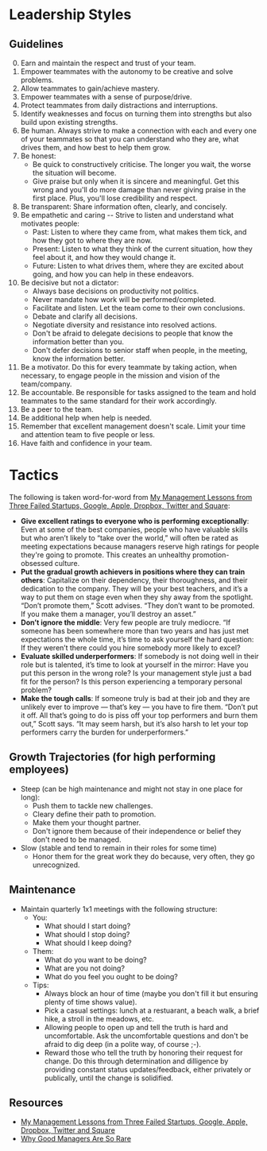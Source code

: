 # Leadership Styles

## Guidelines

0. Earn and maintain the respect and trust of your team.
0. Empower teammates with the autonomy to be creative and solve problems.
0. Allow teammates to gain/achieve mastery.
0. Empower teammates with a sense of purpose/drive.
0. Protect teammates from daily distractions and interruptions.
0. Identify weaknesses and focus on turning them into strengths but also build upon existing strengths.
0. Be human. Always strive to make a connection with each and every one of your teammates so that you can understand
   who they are, what drives them, and how best to help them grow.
0. Be honest:
    * Be quick to constructively criticise. The longer you wait, the worse the situation will become.
    * Give praise but only when it is sincere and meaningful. Get this wrong and you'll do more damage than never
      giving praise in the first place. Plus, you'll lose credibility and respect.
0. Be transparent: Share information often, clearly, and concisely.
0. Be empathetic and caring -- Strive to listen and understand what motivates people:
    * Past: Listen to where they came from, what makes them tick, and how they got to where they are now.
    * Present: Listen to what they think of the current situation, how they feel about it, and how they would change it.
    * Future: Listen to what drives them, where they are excited about going, and how you can help in these endeavors.
0. Be decisive but not a dictator:
    * Always base decisions on productivity not politics.
    * Never mandate how work will be performed/completed.
    * Facilitate and listen. Let the team come to their own conclusions.
    * Debate and clarify all decisions.
    * Negotiate diversity and resistance into resolved actions.
    * Don't be afraid to delegate decisions to people that know the information better than you.
    * Don't defer decisions to senior staff when people, in the meeting, know the information better.
0. Be a motivator. Do this for every teammate by taking action, when necessary, to engage people in the mission
   and vision of the team/company.
0. Be accountable. Be responsible for tasks assigned to the team and hold teammates to the same standard for their
   work accordingly.
0. Be a peer to the team.
0. Be additional help when help is needed.
0. Remember that excellent management doesn't scale. Limit your time and attention team to five people or less.
0. Have faith and confidence in your team.

# Tactics

The following is taken word-for-word from [My Management Lessons from Three Failed Startups, Google, Apple, Dropbox, Twitter and Square](http://www.timeforpool.com/2/post/2014/02/my-management-lessons-from-three-failed-startups-google-apple-dropbox-twitter-and-squareread.html):

* **Give excellent ratings to everyone who is performing exceptionally**: Even at some of the best companies, people who have valuable skills but who aren’t likely to “take over the world,” will often be rated as meeting expectations because managers reserve high ratings for people they're going to promote. This creates an unhealthy promotion-obsessed culture.
* **Put the gradual growth achievers in positions where they can train others**: Capitalize on their dependency, their thoroughness, and their dedication to the company. They will be your best teachers, and it’s a way to put them on stage even when they shy away from the spotlight. “Don’t promote them,” Scott advises. “They don’t want to be promoted. If you make them a manager, you’ll destroy an asset.”
* **Don’t ignore the middle**: Very few people are truly mediocre. “If someone has been somewhere more than two years and has just met expectations the whole time, it’s time to ask yourself the hard question: If they weren’t there could you hire somebody more likely to excel?
* **Evaluate skilled underperformers**: If somebody is not doing well in their role but is talented, it’s time to look at yourself in the mirror: Have you put this person in the wrong role? Is your management style just a bad fit for the person? Is this person experiencing a temporary personal problem?
* **Make the tough calls**: If someone truly is bad at their job and they are unlikely ever to improve — that’s key — you have to fire them. “Don’t put it off. All that’s going to do is piss off your top performers and burn them out,” Scott says. “It may seem harsh, but it’s also harsh to let your top performers carry the burden for underperformers.”

## Growth Trajectories (for high performing employees)

* Steep (can be high maintenance and might not stay in one place for long):
    * Push them to tackle new challenges.
    * Cleary define their path to promotion.
    * Make them your thought partner.
    * Don't ignore them because of their independence or belief they don't need to be managed.
* Slow (stable and tend to remain in their roles for some time)
    * Honor them for the great work they do because, very often, they go unrecognized.

## Maintenance

* Maintain quarterly 1x1 meetings with the following structure:
    * You:
        * What should I start doing?
        * What should I stop doing?
        * What should I keep doing?
    * Them:
        * What do you want to be doing?
        * What are you not doing?
        * What do you feel you ought to be doing?
    * Tips:
        * Always block an hour of time (maybe you don't fill it but ensuring plenty of time shows value).
        * Pick a casual settings: lunch at a restuarant, a beach walk, a brief hike, a stroll in the meadows, etc.
        * Allowing people to open up and tell the truth is hard and uncomfortable. Ask the uncomfortable questions and
          don't be afraid to dig deep (in a polite way, of course ;-).
        * Reward those who tell the truth by honoring their request for change. Do this through determination and
          dilligence by providing constant status updates/feedback, either privately or publically, until the change
          is solidified.

## Resources

* [My Management Lessons from Three Failed Startups, Google, Apple, Dropbox, Twitter and Square](http://www.timeforpool.com/2/post/2014/02/my-management-lessons-from-three-failed-startups-google-apple-dropbox-twitter-and-squareread.html)
* [Why Good Managers Are So Rare](http://blogs.hbr.org/2014/03/why-good-managers-are-so-rare)
